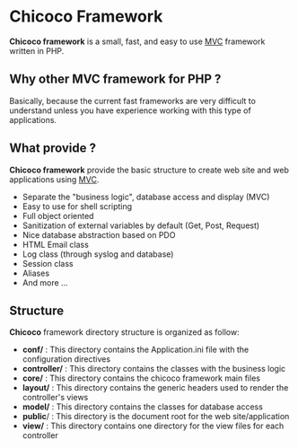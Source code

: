 Chicoco Framework
=======

**Chicoco framework** is a small, fast, and easy to use [MVC](https://en.wikipedia.org/wiki/Model%E2%80%93view%E2%80%93controller) framework written in PHP. 

## Why other MVC framework for PHP ?

Basically, because the current fast frameworks are very difficult to understand unless you have experience working with this type of applications.

## What provide ?

**Chicoco framework** provide the basic structure to create web site and web applications using [MVC](https://en.wikipedia.org/wiki/Model%E2%80%93view%E2%80%93controller).

* Separate the "business logic", database access and display (MVC)
* Easy to use for shell scripting
* Full object oriented
* Sanitization of external variables by default (Get, Post, Request)
* Nice database abstraction based on PDO
* HTML Email class
* Log class (through syslog and database)
* Session class
* Aliases
* And more ...

## Structure

**Chicoco** framework directory structure is organized as follow:

* **conf/** : This directory contains the Application.ini file with the configuration directives
* **controller/** : This directory contains the classes with the business logic
* **core/** : This directory contains the chicoco framework main files
* **layout/** : This directory contains the generic headers used to render the controller's views
* **model/** : This directory contains the classes for database access
* **public**/ : This directory is the document root for the web site/application
* **view/** : This directory contains one directory for the view files for each controller
